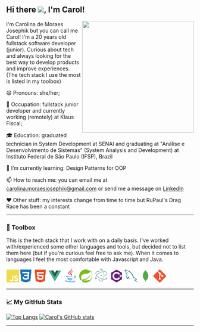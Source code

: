 ## Hi there <img src="https://raw.githubusercontent.com/MartinHeinz/MartinHeinz/master/wave.gif" width="30px">, I'm Carol!


<img src="https://i.giphy.com/media/DNKpoMbsUcjXa/giphy.webp" width="300" height="300" align="right">

<p align="left">

I'm Carolina de Moraes Josephik but you can call me Carol! I'm a 20 years old fullstack software developer (junior).
Curious about tech and always looking for the best way to develop products and improve experiences.
(The tech stack I use the most is listed in my toolbox)

😄 Pronouns: she/her;

💼 Occupation: fullstack junior developer and currently working (remotely) at Klaus Fiscal;

🎓 Education: graduated technician in System Development at SENAI and graduating at "Análise e Desenvolvimento de Sistemas" (System Analysis and Development) at Instituto Federal de São Paulo (IFSP), Brazil

🌱 I’m currently learning: Design Patterns for OOP

📫 How to reach me: you can email me at carolina.moraesjosephik@gmail.com or send me a message on [LinkedIn](https://www.linkedin.com/in/carolina-de-moraes-josephik/)

❤ Other stuff: my interests change from time to time but RuPaul's Drag Race has been a constant

---

### 🧰 Toolbox

This is the tech stack that I work with on a daily basis. I've worked with/experienced some other languages and tools, but decided not to list them here (but if you're curious feel free to ask me). When it comes to languages I feel the most comfortable with Javascript and Java.

<img src="https://github.com/devicons/devicon/blob/master/icons/javascript/javascript-plain.svg" alt="JavaScript Logo" width="35" height="35"/><img src="https://github.com/devicons/devicon/blob/master/icons/css3/css3-plain.svg" alt="CSS Logo" width="35" height="35"/>
<img src="https://github.com/devicons/devicon/blob/master/icons/html5/html5-plain.svg" alt="HTML5 Logo" width="35" height="35"/>
<img src="https://github.com/devicons/devicon/blob/master/icons/vuejs/vuejs-original.svg" alt="Vue.js Logo" width="35" height="35"/>
<img src="https://github.com/devicons/devicon/blob/master/icons/java/java-original.svg" alt="Java Logo" width="40" height="40"/>
<img src="https://github.com/devicons/devicon/blob/master/icons/spring/spring-original.svg" alt="Vue.js Logo" width="35" height="35"/>
<img src="https://github.com/devicons/devicon/blob/master/icons/electron/electron-original.svg" alt="Java Logo" width="40" height="40"/>
<img src="https://github.com/devicons/devicon/blob/master/icons/csharp/csharp-plain.svg" alt="C Sharp Logo" width="35" height="35"/>
<img src="https://github.com/devicons/devicon/blob/master/icons/mysql/mysql-plain.svg" alt="MySQL Logo" width="35" height="35"/>
<img src="https://github.com/devicons/devicon/blob/master/icons/mongodb/mongodb-plain.svg" alt="MongoDB Logo" width="35" height="35"/>
<img src="https://github.com/devicons/devicon/blob/master/icons/git/git-plain.svg" alt="Git Logo" width="35" height="35"/>

---

### &#x1f4c8; My GitHub Stats

[![Top Langs](https://github-readme-stats.vercel.app/api/top-langs/?username=CarolinaMoraes&hide=java,html,css&theme=radical)](https://github.com/anuraghazra/github-readme-stats) [![Carol's GitHub stats](https://github-readme-stats.vercel.app/api?username=CarolinaMoraes&theme=radical)](https://github.com/anuraghazra/github-readme-stats)

---
